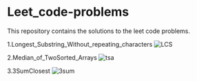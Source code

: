 # Leet_code-problems
This repository contains the solutions to the leet code problems.

1.Longest_Substring_Without_repeating_characters
![LCS](https://user-images.githubusercontent.com/81841018/236638962-eb79e8d1-6d1a-431e-b697-ad9a7aa0d254.jpg)

2.Median_of_TwoSorted_Arrays
![tsa](https://user-images.githubusercontent.com/81841018/236645606-d19a587a-b8dd-4bfc-a7d9-31c6f0d699b4.jpg)

3.3SumClosest
![3sum](https://github.com/divakar0910/Leet_code-problems/assets/81841018/0debbe21-6e6b-41cf-9beb-6e014857ebf3)
